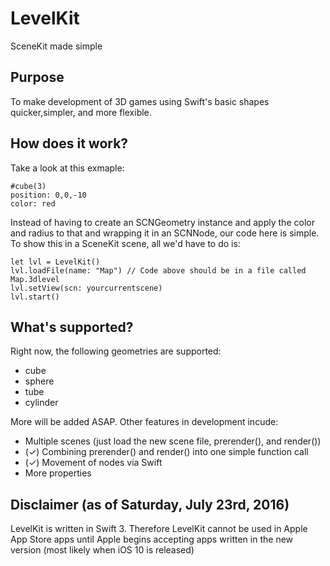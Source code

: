 # LevelKit
SceneKit made simple
## Purpose
To make development of 3D games using Swift's basic shapes quicker,simpler, and more flexible.
## How does it work?
Take a look at this exmaple:
    
    #cube(3)
    position: 0,0,-10
    color: red
    
Instead of having to create an SCNGeometry instance and apply the color and radius to that and wrapping it in an SCNNode, our code here is simple. To show this in a SceneKit scene, all we'd have to do is:

    let lvl = LevelKit()
    lvl.loadFile(name: "Map") // Code above should be in a file called Map.3dlevel
    lvl.setView(scn: yourcurrentscene)
    lvl.start()
  
## What's supported?
Right now, the following geometries are supported:

* cube
* sphere
* tube
* cylinder

More will be added ASAP. Other features in development incude:

* Multiple scenes (just load the new scene file, prerender(), and render())
* (✓) Combining prerender() and render() into one simple function call
* (✓) Movement of nodes via Swift
* More properties

## Disclaimer (as of Saturday, July 23rd, 2016)
LevelKit is written in Swift 3. Therefore LevelKit cannot be used in Apple App Store apps until Apple begins accepting apps written in the new version (most likely when iOS 10 is released) 
